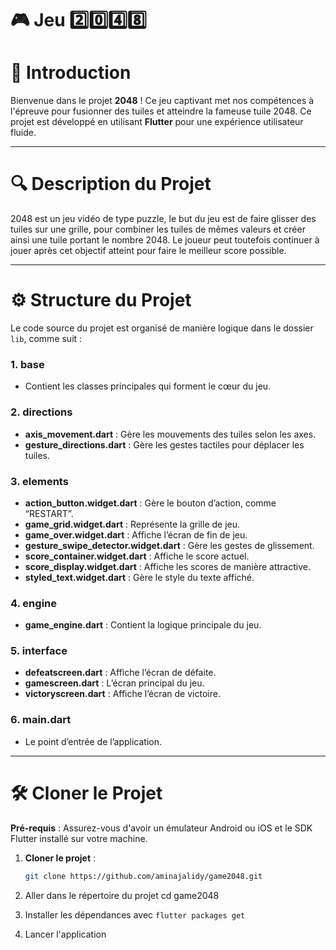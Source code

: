 # 🎮 Jeu 2️⃣0️⃣4️⃣8️⃣

# 🚀 Introduction

Bienvenue dans le projet **2048** ! Ce jeu captivant met nos compétences à l'épreuve pour fusionner des tuiles et atteindre la fameuse tuile 2048. Ce projet est développé en utilisant **Flutter** pour une expérience utilisateur fluide.

---

# 🔍 Description du Projet

2048 est un jeu vidéo de type puzzle, le but du jeu est de faire glisser des tuiles sur une grille, pour combiner les tuiles de mêmes valeurs et créer ainsi une tuile portant le nombre 2048. Le joueur peut toutefois continuer à jouer après cet objectif atteint pour faire le meilleur score possible.

---

# ⚙️ Structure du Projet

Le code source du projet est organisé de manière logique dans le dossier `lib`, comme suit :


### 1. **base**
- Contient les classes principales qui forment le cœur du jeu.

### 2. **directions**
- **axis_movement.dart** : Gère les mouvements des tuiles selon les axes.
- **gesture_directions.dart** : Gère les gestes tactiles pour déplacer les tuiles.

### 3. **elements**
- **action_button.widget.dart** : Gère le bouton d’action, comme “RESTART”.
- **game_grid.widget.dart** : Représente la grille de jeu.
- **game_over.widget.dart** : Affiche l’écran de fin de jeu.
- **gesture_swipe_detector.widget.dart** : Gère les gestes de glissement.
- **score_container.widget.dart** : Affiche le score actuel.
- **score_display.widget.dart** : Affiche les scores de manière attractive.
- **styled_text.widget.dart** : Gère le style du texte affiché.

### 4. **engine**
- **game_engine.dart** : Contient la logique principale du jeu.

### 5. **interface**
- **defeatscreen.dart** : Affiche l’écran de défaite.
- **gamescreen.dart** : L’écran principal du jeu.
- **victoryscreen.dart** : Affiche l’écran de victoire.

### 6. **main.dart**
- Le point d’entrée de l’application.

---

# 🛠️ Cloner le Projet

**Pré-requis** : Assurez-vous d'avoir un émulateur Android ou iOS et le SDK Flutter installé sur votre machine.

1. **Cloner le projet** : 
   ```bash
   git clone https://github.com/aminajalidy/game2048.git
2.  Aller dans le répertoire du projet cd game2048

3.  Installer les dépendances avec `flutter packages get`

4.  Lancer l'application    

